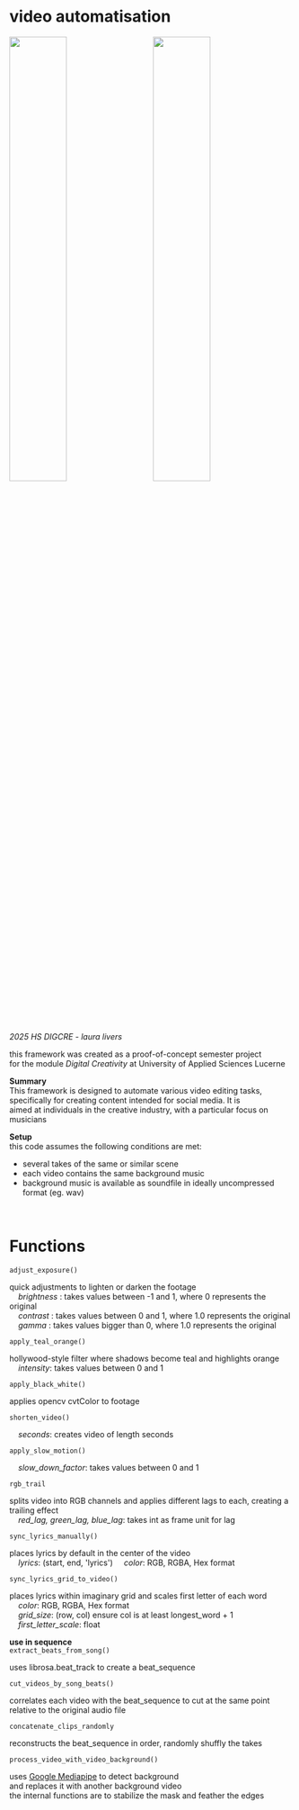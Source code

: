 <h1>video automatisation</h1>

<img src="dodji.gif" style="display:inline-block; width: 45%; margin-right: 5%;" />
<img src="dodji.tiff" style="display:inline-block; width: 45%;" />


_2025 HS DIGCRE - laura livers_

this framework was created as a proof-of-concept semester project   
for the module _Digital Creativity_ at University of Applied Sciences Lucerne  

**Summary**  
This framework is designed to automate various video editing tasks,  
specifically for creating content intended for social media. It is  
aimed at individuals in the creative industry, with a particular focus on musicians




**Setup**  
this code assumes the following conditions are met:
- several takes of the same or similar scene
- each video contains the same background music
- background music is available as soundfile in ideally uncompressed format (eg. wav)

<p>&nbsp;</p>

<h1>Functions</h1>

```adjust_exposure()```  

quick adjustments to lighten or darken the footage  
&nbsp;&nbsp;&nbsp;&nbsp;_brightness_ : takes values between -1 and 1, where 0 represents the original  
&nbsp;&nbsp;&nbsp;&nbsp;_contrast_ : takes values between 0 and 1, where 1.0 represents the original  
&nbsp;&nbsp;&nbsp;&nbsp;_gamma_ : takes values bigger than 0, where 1.0 represents the original  

```apply_teal_orange()```  

hollywood-style filter where shadows become teal and highlights orange
&nbsp;&nbsp;&nbsp;&nbsp;_intensity_: takes values between 0 and 1

```apply_black_white()```  

applies opencv cvtColor to footage  

```shorten_video()```  

&nbsp;&nbsp;&nbsp;&nbsp;_seconds_: creates video of length seconds  

```apply_slow_motion()```  

&nbsp;&nbsp;&nbsp;&nbsp;_slow_down_factor_: takes values between 0 and 1  

```rgb_trail```  

splits video into RGB channels and applies different lags to each, creating a trailing effect  
&nbsp;&nbsp;&nbsp;&nbsp;_red_lag, green_lag, blue_lag_: takes int as frame unit for lag  

```sync_lyrics_manually()```  

places lyrics by default in the center of the video  
&nbsp;&nbsp;&nbsp;&nbsp;_lyrics_: (start, end, 'lyrics')
&nbsp;&nbsp;&nbsp;&nbsp;_color_: RGB, RGBA, Hex format  

```sync_lyrics_grid_to_video()```  

places lyrics within imaginary grid and scales first letter of each word  
&nbsp;&nbsp;&nbsp;&nbsp;_color_: RGB, RGBA, Hex format  
&nbsp;&nbsp;&nbsp;&nbsp;_grid_size_: (row, col) ensure col is at least longest_word + 1  
&nbsp;&nbsp;&nbsp;&nbsp;_first_letter_scale_: float  


**use in sequence**  
```extract_beats_from_song()```   

uses librosa.beat_track to create a beat_sequence  

```cut_videos_by_song_beats()```  

correlates each video with the beat_sequence to cut at the same point  
relative to the original audio file  

```concatenate_clips_randomly```  

reconstructs the beat_sequence in order, randomly shuffly the takes  
  
  

```process_video_with_video_background()```  

uses [Google Mediapipe](https://github.com/google-ai-edge/mediapipe) to detect background   
and replaces it with another background video  
the internal functions are to stabilize the mask and feather the edges  

